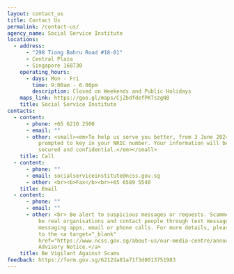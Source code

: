 ```yaml
---
layout: contact_us
title: Contact Us
permalink: /contact-us/
agency_name: Social Service Institute
locations:
  - address:
      - "298 Tiong Bahru Road #18-01"
      - Central Plaza
      - Singapore 168730
    operating_hours:
      - days: Mon - Fri
        time: 9:00am - 6.00pm
        description: Closed on Weekends and Public Holidays
    maps_link: https://goo.gl/maps/CjZbdfdefPKTszgN8
    title: Social Service Institute
contacts:
  - content:
      - phone: +65 6210 2500
      - email: ""
      - other: <small><em>To help us serve you better, from 3 June 2024, you will be
          prompted to key in your NRIC number. Your information will be kept
          secured and confidential.</em></small>
    title: Call
  - content:
      - phone: ""
      - email: socialserviceinstitute@ncss.gov.sg
      - other: <br><b>Fax</b><br>+65 6589 5540
    title: Email
  - content:
      - phone: ""
      - email: ""
      - other: <br> Be alert to suspicious messages or requests. Scammers may pretend to
          be real organisations and contact people through text messages,
          messaging apps, email or phone calls. For more details, please refer
          to the <a target="_blank"
          href="https://www.ncss.gov.sg/about-us/our-media-centre/announcements-and-advisories/scam-advisory">Scam
          Advisory Notice.</a>
    title: Be Vigilant Against Scams
feedback: https://form.gov.sg/6212da81a71f3d0013751983
---
```


